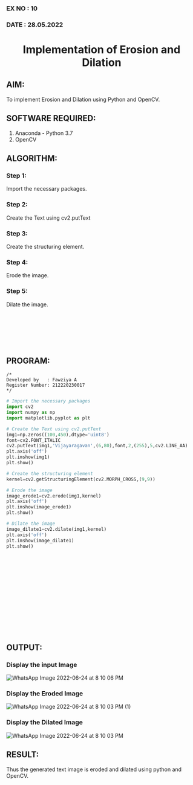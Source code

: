 ### EX NO : 10
### DATE  : 28.05.2022
# <p align="center">Implementation of Erosion and Dilation</p>


## AIM:
To implement Erosion and Dilation using Python and OpenCV.
## SOFTWARE REQUIRED:
1. Anaconda - Python 3.7
2. OpenCV
## ALGORITHM:
### Step 1:
Import the necessary packages.
### Step 2:
Create the Text using cv2.putText
### Step 3:
Create the structuring element.
### Step 4:
Erode the image.
### Step 5:
Dilate the image.

<br/><br/><br/><br/><br/>

## PROGRAM:
```
/*
Developed by   : Fawziya A
Register Number: 212220230017
*/
```
``` Python
# Import the necessary packages
import cv2
import numpy as np
import matplotlib.pyplot as plt

# Create the Text using cv2.putText
img1=np.zeros((100,450),dtype='uint8')
font=cv2.FONT_ITALIC
cv2.putText(img1,'Vijayaragavan',(6,80),font,2,(255),5,cv2.LINE_AA)
plt.axis('off')
plt.imshow(img1)
plt.show()

# Create the structuring element
kernel=cv2.getStructuringElement(cv2.MORPH_CROSS,(9,9))

# Erode the image
image_erode1=cv2.erode(img1,kernel)
plt.axis('off')
plt.imshow(image_erode1)
plt.show()

# Dilate the image
image_dilate1=cv2.dilate(img1,kernel)
plt.axis('off')
plt.imshow(image_dilate1)
plt.show()
```

<br/><br/><br/><br/><br/><br/><br/><br/><br/><br/><br/><br/>

## OUTPUT:

### Display the input Image
![WhatsApp Image 2022-06-24 at 8 10 06 PM](https://user-images.githubusercontent.com/75235022/175559777-c2861110-1217-4bd9-b962-fa5bba7ad6c5.jpeg)

### Display the Eroded Image
![WhatsApp Image 2022-06-24 at 8 10 03 PM (1)](https://user-images.githubusercontent.com/75235022/175559835-d71d8838-31b3-44dd-9520-4f215cfad5c4.jpeg)

### Display the Dilated Image
![WhatsApp Image 2022-06-24 at 8 10 03 PM](https://user-images.githubusercontent.com/75235022/175560141-3fdad278-88ae-4d8c-ac2d-39a083b8a178.jpeg)


## RESULT:
Thus the generated text image is eroded and dilated using python and OpenCV.
